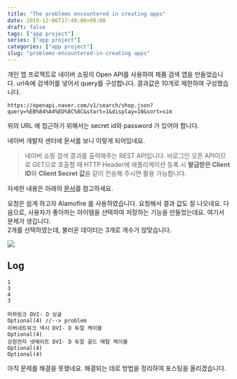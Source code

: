 ```yaml
---
title: "The problems encountered in creating apps"
date: 2019-12-06T17:49:00+09:00
draft: false
tags: ["app project"]
series: ["app project"]
categories: ["app project"]
slug: "problems-encountered-in-creating apps"
---
```

개인 앱 프로젝트로 네이버 쇼핑의 Open API를 사용하여 제품 검색 앱을 만들었습니다.
url속에 검색어를 넣어서 query를 구성합니다. 결과값은 10개로 제한하여 구성했습니다. </br>

```
https://openapi.naver.com/v1/search/shop.json?query=%EB%84%A4%ED%8C%8C&start=1&display=10&sort=sim
```

위의 URL 에 접근하기 위해서는 secret id와 password 가 있어야 합니다.

네이버 개발자 센터에 문서를 보니 이렇게 되어있네요. </br>
> 네이버 쇼핑 검색 결과를 출력해주는 REST API입니다. 비로그인 오픈 API이므로 GET으로 호출할 때 HTTP Header에 애플리케이션 등록 시 **발급받은 Client ID**와 **Client Secret 값**을 같이 전송해 주시면 활용 가능합니다. </br>

자세한 내용은 아래의 [문서](https://developers.naver.com/docs/search/shopping/)를 참고하세요.

요청은 쉽게 하고자 Alamofire 를 사용하였습니다. 요청해서 결과 값도 잘 나오네요.
다음으로, 사용자가 좋아하는 아이템을 선택하여 저장하는 기능을 만들었는데요.
여기서 문제가 생깁니다. </br> 2개를 선택하였는데, 불러온 데이터는 3개로 개수가 않맞습니다. </br>

![](/images/2019/11/tableview.png)

## Log 

```
1
3
4
3

마하링크 DVI- D 싱글
Optional(4) //--> problem
리버네트워크 넥시 DVI- D 듀얼 케이블
Optional(4)
강원전자 넷메이트 DVI- D 듀얼 골드 메탈 케이블
Optional(4)
Optional(4) 
```

아직 문제를 해결을 못했네요. 해결되는 데로 방법을 정리하여 포스팅을 올리겠습니다.


